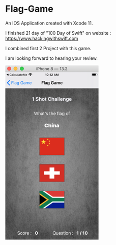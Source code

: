 # Flag-Game
An IOS Application created with Xcode 11. 

I finished 21 day of "100 Day of Swift" on website : https://www.hackingwithswift.com

I combined first 2 Project with this game.

I am looking forward to hearing your review.

![GitHub Logo](/Screenshots/Screenshot.png)
